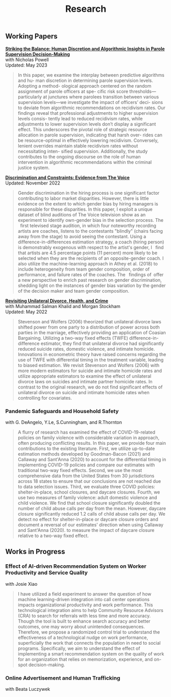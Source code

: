 ﻿---
layout: single
title: "Research"
permalink: /research/
author_profile: true

---

## Working Papers

**[Striking the Balance: Human Discretion and Algorithmic Insights in Parole Supervision Decision-Making](https://assamidanov.github.io/files/Supervision_Paper.pdf)** <br>
with Nicholas Powell<br>
Updated: May 2023 

>In this paper, we examine the interplay between predictive algorithms and hu- man discretion in determining parole supervision levels. Adopting a method- ological approach centered on the random assignment of parole officers at spe- cific risk score thresholds—particularly at junctures where parolees transition between various supervision levels—we investigate the impact of officers’ deci- sions to deviate from algorithmic recommendations on recidivism rates. Our findings reveal that professional adjustments to higher supervision levels consis- tently lead to reduced recidivism rates, while adjustments to lower supervision levels don’t display a significant effect. This underscores the pivotal role of strategic resource allocation in parole supervision, indicating that harsh over- rides can be resource-optimal in effectively lowering recidivism. Conversely, lenient overrides maintain stable recidivism rates without necessitating inten- sified supervision. Additionally, the study contributes to the ongoing discourse on the role of human intervention in algorithmic recommendations within the criminal justice system.


**[Discrimination and Constraints: Evidence from The Voice](https://assamidanov.github.io/files/Discrimination_Job_Market_Paper.pdf)** <br>
Updated: November 2022 

>Gender discrimination in the hiring process is one significant factor contributing to labor market disparities. However, there is little evidence on the extent to which gender bias by hiring managers is responsible
for these disparities. In this paper, I exploit a unique dataset of blind auditions of The Voice television
show as an experiment to identify own-gender bias in the selection process. The  first televised stage audition, in which four noteworthy recording artists are coaches, listens to the contestants "blindly" (chairs
facing away from the stage) to avoid seeing the contestant. Using a difference-in-differences estimation
strategy, a coach (hiring person) is demonstrably exogenous with respect to the artist's gender, I  find that
artists are 4.5 percentage points (11 percent) more likely to be selected when they are the recipients of
an opposite-gender coach. I also utilize the machine-learning approach in Athey et al. (2018) to include
heterogeneity from team gender composition, order of performance, and failure rates of the coaches. The
 findings of offer a new perspective to enrich past research on gender discrimination, shedding light on the
instances of gender bias variation by the gender of the decision maker and team gender composition.

**[Revisiting Unilateral Divorce, Health, and Crime](https://assamidanov.github.io/files/Divorce_Coauthorship_Paper.pdf)** <br>
with Muhammad Salman Khalid and Morgan Stockham <br>
Updated: May 2022  

> Stevenson and Wolfers (2006) theorized that unilateral divorce laws shifted power from one party to a distribution of power across both parties in the marriage, effectively providing an application of Coasian Bargaining. Utilizing a two-way fixed effects (TWFE) difference-in-difference estimator, they find that unilateral divorce had significantly reduced suicide rates, domestic violence, and intimate homicide. Innovations in econometric theory have raised concerns regarding the use of TWFE with differential timing in the treatment variable, leading to biased estimation. We revisit Stevenson and Wolfers (2006) with more modern estimators for suicide and intimate homicide rates and utilize appropriate estimators to examine the effect of unilateral divorce laws on suicides and intimate partner homicide rates. In contrast to the original research, we do not find significant effects of unilateral divorce on suicide and intimate homicide rates when controlling for covariates.

### Pandemic Safeguards and Household Safety
with G. DeAngelo, Y.Le, S.Cunningham, and R.Thornton


> A flurry of research has examined the effect of COVID-19-related policies on family violence with considerable variation in approach, often producing conflicting results. In this paper, we provide four main contributions to the existing literature. First, we utilize up-to-date estimation methods developed by Goodman-Bacon (2021) and Callaway and Sant'Anna (2020) to account for the differential timing in implementing COVID-19 policies and compare our estimates with traditional two-way fixed effects. Second, we use the most comprehensive data from the United States from 30 jurisdictions across 18 states to ensure that our conclusions are not reached due to data selection issues. Third, we evaluate three COVID policies: shelter-in-place, school closures, and daycare closures. Fourth, we use two measures of family violence: adult domestic violence and child violence. We find that school closure significantly doubled the number of child abuse calls per day from the mean. However, daycare closure significantly reduced 1.2 calls of child abuse calls per day. We detect no effect for shelter-in-place or daycare closure orders and document a reversal of our estimates' direction when using Callaway and Sant'Anna (2020). to measure the impact of daycare closure relative to a two-way fixed effect.


## Works in Progress

### Effect of AI-driven Recommendation System on Worker Productivity and Service Quality
with Josie Xiao

> I have utilized a field experiment to answer the question of how machine learning-driven integration into call center operations impacts organizational productivity and work performance. This technological integration aims to help Community Resource Advisors (CRA) to search for referrals with less time and more accuracy. Though the tool is built to enhance search accuracy and better outcomes, one may worry about unintended consequences. Therefore, we propose a randomized control trial to understand the effectiveness of a technological nudge on work performance, superficially the work that connects the population in need to social programs. Specifically, we aim to understand the effect of implementing a smart recommendation system on the quality of work for an organization that relies on memorization, experience, and on-spot decision-making.

### Online Advertisement and Human Trafficking
with Beata Luczywek
